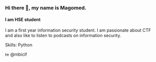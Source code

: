 ### Hi there 👋, my name is Magomed.
#### I am HSE student
I am a first year information security student. I am passionate about CTF and also like to listen to podcasts on information security.

Skills: Python

<img src='https://cdn.jsdelivr.net/npm/simple-icons@3.0.1/icons/telegram.svg' alt='telegram' height='13'>    @mbicif 

